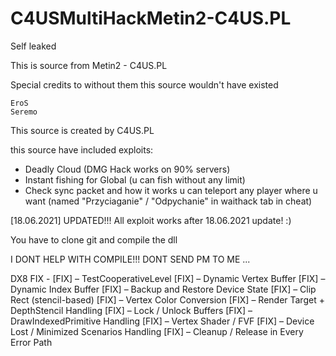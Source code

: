 # C4USMultiHackMetin2-C4US.PL

Self leaked

This is source from Metin2 - C4US.PL

Special credits to without them this source wouldn't have existed

    EroS
    Seremo

This source is created by C4US.PL


this source have included exploits: 
- Deadly Cloud (DMG Hack works on 90% servers)
- Instant fishing for Global (u can fish without any limit)
- Check sync packet and how it works u can teleport any player where u want (named "Przyciaganie" / "Odpychanie" in waithack tab in cheat)

[18.06.2021]
UPDATED!!!
All exploit works after 18.06.2021 update! :)


You have to clone git and compile the dll

I DONT HELP WITH COMPILE!!! DONT SEND PM TO ME ...

DX8 FIX - 
[FIX] – TestCooperativeLevel
[FIX] – Dynamic Vertex Buffer
[FIX] – Dynamic Index Buffer
[FIX] – Backup and Restore Device State
[FIX] – Clip Rect (stencil-based)
[FIX] – Vertex Color Conversion
[FIX] – Render Target + DepthStencil Handling
[FIX] – Lock / Unlock Buffers
[FIX] – DrawIndexedPrimitive Handling
[FIX] – Vertex Shader / FVF
[FIX] – Device Lost / Minimized Scenarios Handling
[FIX] – Cleanup / Release in Every Error Path
